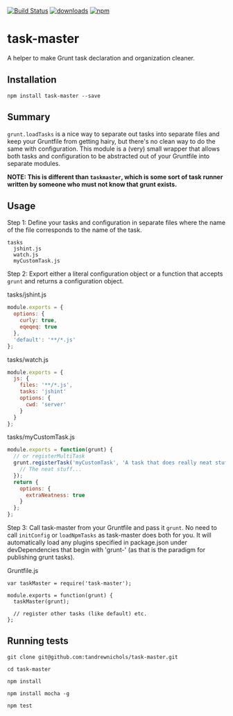 [![Build Status](https://travis-ci.org/tandrewnichols/task-master.png)](https://travis-ci.org/tandrewnichols/task-master) [![downloads](http://img.shields.io/npm/dm/task-master.svg)](https://npmjs.org/package/task-master) [![npm](http://img.shields.io/npm/v/task-master.svg)](https://npmjs.org/package/task-master)

# task-master

A helper to make Grunt task declaration and organization cleaner.

## Installation

`npm install task-master --save`

## Summary

`grunt.loadTasks` is a nice way to separate out tasks into separate files and keep your Gruntfile from getting hairy, but there's no clean way to do the same with configuration. This module is a (very) small wrapper that allows both tasks and configuration to be abstracted out of your Gruntfile into separate modules.

**NOTE: This is different than `taskmaster`, which is some sort of task runner written by someone who must not know that grunt exists.**

## Usage

Step 1: Define your tasks and configuration in separate files where the name of the file corresponds to the name of the task.

```
tasks
  jshint.js
  watch.js
  myCustomTask.js
```

Step 2: Export either a literal configuration object or a function that accepts `grunt` and returns a configuration object.

tasks/jshint.js

```javascript
module.exports = {
  options: {
    curly: true,
    eqeqeq: true
  },
  'default': '**/*.js'
};
```

tasks/watch.js

```javascript
module.exports = {
  js: {
    files: '**/*.js',
    tasks: 'jshint'
    options: {
      cwd: 'server'
    }
  }
};
```

tasks/myCustomTask.js

```javascript
module.exports = function(grunt) {
  // or registerMultiTask
  grunt.registerTask('myCustomTask', 'A task that does really neat stuff', function() {
    // The neat stuff...
  });
  return {
    options: {
      extraNeatness: true
    }
  };
};
```

Step 3: Call task-master from your Gruntfile and pass it `grunt`. No need to call `initConfig` or `loadNpmTasks` as task-master does both for you. It will automatically load any plugins specified in package.json under devDependencies that begin with 'grunt-' (as that is the paradigm for publishing grunt tasks).

Gruntfile.js

```
var taskMaster = require('task-master');

module.exports = function(grunt) {
  taskMaster(grunt);
  
  // register other tasks (like default) etc.
};
```

## Running tests

`git clone git@github.com:tandrewnichols/task-master.git`

`cd task-master`

`npm install`

`npm install mocha -g`

`npm test`
